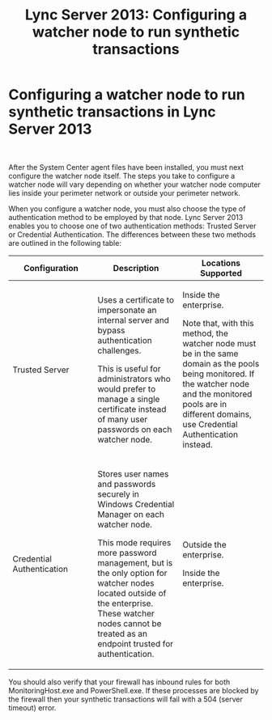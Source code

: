 ﻿---
title: 'Lync Server 2013: Configuring a watcher node to run synthetic transactions'
TOCTitle: Configuring a watcher node to run synthetic transactions
ms:assetid: cedda508-8881-4079-88d5-49798f342ddf
ms:mtpsurl: https://technet.microsoft.com/en-us/library/JJ205314(v=OCS.15)
ms:contentKeyID: 48185578
ms.date: 07/23/2014
mtps_version: v=OCS.15
---

# Configuring a watcher node to run synthetic transactions in Lync Server 2013

 


After the System Center agent files have been installed, you must next configure the watcher node itself. The steps you take to configure a watcher node will vary depending on whether your watcher node computer lies inside your perimeter network or outside your perimeter network.

When you configure a watcher node, you must also choose the type of authentication method to be employed by that node. Lync Server 2013 enables you to choose one of two authentication methods: Trusted Server or Credential Authentication. The differences between these two methods are outlined in the following table:


<table>
<colgroup>
<col style="width: 33%" />
<col style="width: 33%" />
<col style="width: 33%" />
</colgroup>
<thead>
<tr class="header">
<th>Configuration</th>
<th>Description</th>
<th>Locations Supported</th>
</tr>
</thead>
<tbody>
<tr class="odd">
<td><p>Trusted Server</p></td>
<td><p>Uses a certificate to impersonate an internal server and bypass authentication challenges.</p>
<p>This is useful for administrators who would prefer to manage a single certificate instead of many user passwords on each watcher node.</p></td>
<td><p>Inside the enterprise.</p>
<p>Note that, with this method, the watcher node must be in the same domain as the pools being monitored. If the watcher node and the monitored pools are in different domains, use Credential Authentication instead.</p></td>
</tr>
<tr class="even">
<td><p>Credential Authentication</p></td>
<td><p>Stores user names and passwords securely in Windows Credential Manager on each watcher node.</p>
<p>This mode requires more password management, but is the only option for watcher nodes located outside of the enterprise. These watcher nodes cannot be treated as an endpoint trusted for authentication.</p></td>
<td><p>Outside the enterprise.</p>
<p>Inside the enterprise.</p></td>
</tr>
</tbody>
</table>


You should also verify that your firewall has inbound rules for both MonitoringHost.exe and PowerShell.exe. If these processes are blocked by the firewall then your synthetic transactions will fail with a 504 (server timeout) error.

